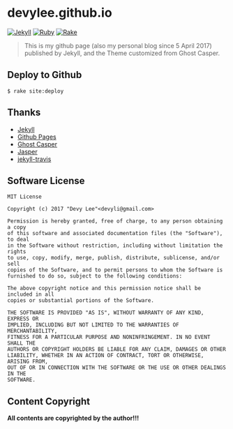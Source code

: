 # devylee.github.io

[![Jekyll](https://img.shields.io/badge/Jekyll-3.7.0-blue.svg?style=flat)](https://jekyllrb.com)
[![Ruby](https://img.shields.io/badge/Ruby-2.4-blue.svg?style=flat)](https://www.ruby-lang.org)
[![Rake](https://img.shields.io/badge/Rake-12.0.0-blue.svg?style=flat)](https://www.ruby-lang.org)

> This is my github page (also my personal blog since 5 April 2017) published by Jekyll, and the Theme customized from Ghost Casper.

## Deploy to Github

`$ rake site:deploy`

## Thanks

- [Jekyll](https://jekyllrb.com)
- [Github Pages](https://pages.githu.com)
- [Ghost Casper](https://github.com/tryghost/casper)
- [Jasper](https://github.com/biomadeira/jasper)
- [jekyll-travis](https://github.com/mfenner/jekyll-travis)

## Software License

```license
MIT License

Copyright (c) 2017 "Devy Lee"<devyli@gmail.com>

Permission is hereby granted, free of charge, to any person obtaining a copy
of this software and associated documentation files (the "Software"), to deal
in the Software without restriction, including without limitation the rights
to use, copy, modify, merge, publish, distribute, sublicense, and/or sell
copies of the Software, and to permit persons to whom the Software is
furnished to do so, subject to the following conditions:

The above copyright notice and this permission notice shall be included in all
copies or substantial portions of the Software.

THE SOFTWARE IS PROVIDED "AS IS", WITHOUT WARRANTY OF ANY KIND, EXPRESS OR
IMPLIED, INCLUDING BUT NOT LIMITED TO THE WARRANTIES OF MERCHANTABILITY,
FITNESS FOR A PARTICULAR PURPOSE AND NONINFRINGEMENT. IN NO EVENT SHALL THE
AUTHORS OR COPYRIGHT HOLDERS BE LIABLE FOR ANY CLAIM, DAMAGES OR OTHER
LIABILITY, WHETHER IN AN ACTION OF CONTRACT, TORT OR OTHERWISE, ARISING FROM,
OUT OF OR IN CONNECTION WITH THE SOFTWARE OR THE USE OR OTHER DEALINGS IN THE
SOFTWARE.
```

## Content Copyright

**All contents are copyrighted by the author!!!**


